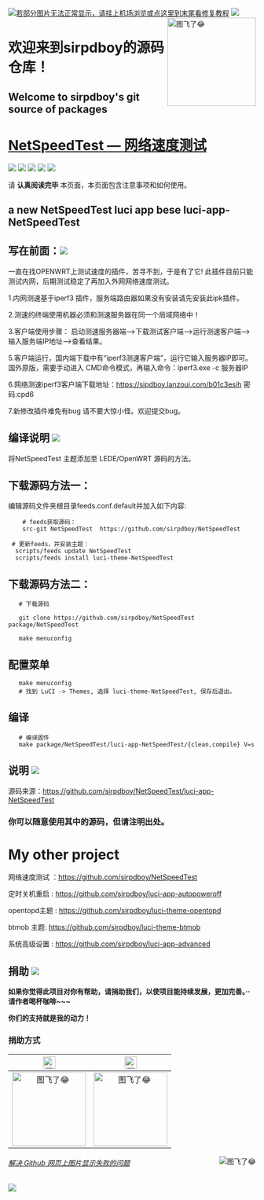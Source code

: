 [![若部分图片无法正常显示，请挂上机场浏览或点这里到末尾看修复教程](https://visitor-badge.glitch.me/badge?page_id=sirpdboy-visitor-badge)](#解决-github-网页上图片显示失败的问题) [![](https://img.shields.io/badge/TG群-点击加入-FFFFFF.svg)](https://t.me/joinchat/AAAAAEpRF88NfOK5vBXGBQ)
<a href="#readme">
    <img src="https://img.vim-cn.com/a1/8713845a4aa922ac96619b0d2fb3d6919d37fc.png" alt="图飞了😂" title="NetSpeedTest" align="right" height="180" />
</a>

欢迎来到sirpdboy的源码仓库！
=
Welcome to sirpdboy's  git source of packages
-
[NetSpeedTest — 网络速度测试](https://github.com/sirpdboy/NetSpeedTest)
======================

[![](https://img.shields.io/badge/-目录:-696969.svg)](#readme) [![](https://img.shields.io/badge/-写在前面-F5F5F5.svg)](#写在前面-) [![](https://img.shields.io/badge/-编译说明-F5F5F5.svg)](#编译说明-) [![](https://img.shields.io/badge/-说明-F5F5F5.svg)](#说明-) [![](https://img.shields.io/badge/-捐助-F5F5F5.svg)](#捐助-) 

请 **认真阅读完毕** 本页面，本页面包含注意事项和如何使用。

a new NetSpeedTest luci app bese luci-app-NetSpeedTest
-

## 写在前面：[![](https://img.shields.io/badge/-写在前面-F5F5F5.svg)](#写在前面-)

 一直在找OPENWRT上测试速度的插件，苦寻不到，于是有了它!
此插件目前只能测试内网，后期测试稳定了再加入外网网络速度测试。

1.内网测速基于iperf3 插件，服务端路由器如果没有安装请先安装此ipk插件。

2.测速的终端使用机器必须和测速服务器在同一个局域网络中！

3.客户端使用步骤：
  启动测速服务器端-->下载测试客户端-->运行测速客户端-->输入服务端IP地址-->查看结果。

5.客户端运行，国内端下载中有“iperf3测速客户端”，运行它输入服务器IP即可。
  国外原版，需要手动进入 CMD命令模式，再输入命令：iperf3.exe -c 服务器IP 

6.网络测速iperf3客户端下载地址：https://sipdboy.lanzoui.com/b01c3esih 密码:cpd6

7.新修改插件难免有bug 请不要大惊小怪。欢迎提交bug。

## 编译说明 [![](https://img.shields.io/badge/-编译说明-F5F5F5.svg)](#编译说明-) 

将NetSpeedTest 主题添加至 LEDE/OpenWRT 源码的方法。

## 下载源码方法一：
编辑源码文件夹根目录feeds.conf.default并加入如下内容:

```Brach
    # feeds获取源码：
    src-git NetSpeedTest  https://github.com/sirpdboy/NetSpeedTest
 ``` 
  ```Brach
   # 更新feeds，并安装主题：
    scripts/feeds update NetSpeedTest
	scripts/feeds install luci-theme-NetSpeedTest
 ``` 	

## 下载源码方法二：
 ```Brach
    # 下载源码
    
    git clone https://github.com/sirpdboy/NetSpeedTest package/NetSpeedTest
    
    make menuconfig
 ``` 
## 配置菜单
 ```Brach
    make menuconfig
	# 找到 LuCI -> Themes, 选择 luci-theme-NetSpeedTest, 保存后退出。
 ``` 
## 编译
 ```Brach 
    # 编译固件
    make package/NetSpeedTest/luci-app-NetSpeedTest/{clean,compile} V=s
```   

## 说明 [![](https://img.shields.io/badge/-说明-F5F5F5.svg)](#说明-)

源码来源：https://github.com/sirpdboy/NetSpeedTest/luci-app-NetSpeedTest

### 你可以随意使用其中的源码，但请注明出处。

# My other project
网络速度测试 ：https://github.com/sirpdboy/NetSpeedTest

定时关机重启 : https://github.com/sirpdboy/luci-app-autopoweroff

opentopd主题 : https://github.com/sirpdboy/luci-theme-opentopd

btmob 主题: https://github.com/sirpdboy/luci-theme-btmob

系统高级设置 : https://github.com/sirpdboy/luci-app-advanced

## 捐助 [![](https://img.shields.io/badge/-捐助-F5F5F5.svg)](#捐助-) 

**如果你觉得此项目对你有帮助，请捐助我们，以使项目能持续发展，更加完善。··请作者喝杯咖啡~~~**

**你们的支持就是我的动力！**

### 捐助方式

|     <img src="https://img.shields.io/badge/-支付宝-F5F5F5.svg" href="#赞助支持本项目-" height="25" alt="图飞了😂"/>  |  <img src="https://img.shields.io/badge/-微信-F5F5F5.svg" height="25" alt="图飞了😂" href="#赞助支持本项目-"/>  | 
| :-----------------: | :-------------: |
|<img src="https://img.vim-cn.com/fd/8e2793362ac3510094961b04407beec569b2b4.png" width="150" height="150" alt="图飞了😂" href="#赞助支持本项目-"/>|<img src="https://img.vim-cn.com/c7/675730a88accebf37a97d9e84e33529322b6e9.png" width="150" height="150" alt="图飞了😂" href="#赞助支持本项目-"/>|

<a href="#readme">
    <img src="https://img.shields.io/badge/-返回顶部-orange.svg" alt="图飞了😂" title="返回顶部" align="right"/>
</a>

###### [解决 Github 网页上图片显示失败的问题](https://blog.csdn.net/qq_38232598/article/details/91346392)

[![](https://img.shields.io/badge/TG群-点击加入-FFFFFF.svg)](https://t.me/joinchat/AAAAAEpRF88NfOK5vBXGBQ)

